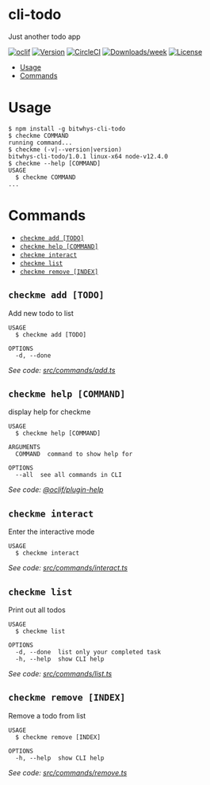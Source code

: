 cli-todo
========

Just another todo app

[![oclif](https://img.shields.io/badge/cli-oclif-brightgreen.svg)](https://oclif.io)
[![Version](https://img.shields.io/npm/v/cli-todo.svg)](https://npmjs.org/package/cli-todo)
[![CircleCI](https://circleci.com/gh/bitwhys/checkme-todo/tree/master.svg?style=shield)](https://circleci.com/gh/bitwhys/checkme-todo/tree/master)
[![Downloads/week](https://img.shields.io/npm/dw/cli-todo.svg)](https://npmjs.org/package/cli-todo)
[![License](https://img.shields.io/npm/l/cli-todo.svg)](https://github.com/bitwhys/checkme-todo/blob/master/package.json)

<!-- toc -->
* [Usage](#usage)
* [Commands](#commands)
<!-- tocstop -->
# Usage
<!-- usage -->
```sh-session
$ npm install -g bitwhys-cli-todo
$ checkme COMMAND
running command...
$ checkme (-v|--version|version)
bitwhys-cli-todo/1.0.1 linux-x64 node-v12.4.0
$ checkme --help [COMMAND]
USAGE
  $ checkme COMMAND
...
```
<!-- usagestop -->
# Commands
<!-- commands -->
* [`checkme add [TODO]`](#checkme-add-todo)
* [`checkme help [COMMAND]`](#checkme-help-command)
* [`checkme interact`](#checkme-interact)
* [`checkme list`](#checkme-list)
* [`checkme remove [INDEX]`](#checkme-remove-index)

## `checkme add [TODO]`

Add new todo to list

```
USAGE
  $ checkme add [TODO]

OPTIONS
  -d, --done
```

_See code: [src/commands/add.ts](https://github.com/bitwhys/cli-todo/blob/v1.0.1/src/commands/add.ts)_

## `checkme help [COMMAND]`

display help for checkme

```
USAGE
  $ checkme help [COMMAND]

ARGUMENTS
  COMMAND  command to show help for

OPTIONS
  --all  see all commands in CLI
```

_See code: [@oclif/plugin-help](https://github.com/oclif/plugin-help/blob/v2.2.0/src/commands/help.ts)_

## `checkme interact`

Enter the interactive mode

```
USAGE
  $ checkme interact
```

_See code: [src/commands/interact.ts](https://github.com/bitwhys/cli-todo/blob/v1.0.1/src/commands/interact.ts)_

## `checkme list`

Print out all todos

```
USAGE
  $ checkme list

OPTIONS
  -d, --done  list only your completed task
  -h, --help  show CLI help
```

_See code: [src/commands/list.ts](https://github.com/bitwhys/cli-todo/blob/v1.0.1/src/commands/list.ts)_

## `checkme remove [INDEX]`

Remove a todo from list

```
USAGE
  $ checkme remove [INDEX]

OPTIONS
  -h, --help  show CLI help
```

_See code: [src/commands/remove.ts](https://github.com/bitwhys/cli-todo/blob/v1.0.1/src/commands/remove.ts)_
<!-- commandsstop -->
